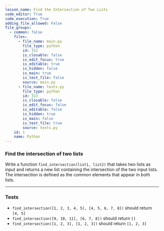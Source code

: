 ```yaml
---
lesson_name: Find the Intersection of Two Lists
code_editor: True
code_execution: True
adding_file_allowed: False
file_groups:
  - common: false
    files:
      - file_name: main.py
        file_type: python
        id: 312
        is_closable: false
        is_edit_focus: true
        is_editable: true
        is_hidden: false
        is_main: true
        is_test_file: false
        source: main.py
      - file_name: tests.py
        file_type: python
        id: 313
        is_closable: false
        is_edit_focus: false
        is_editable: false
        is_hidden: true
        is_main: false
        is_test_file: true
        source: tests.py
    id: 1
    name: Python
---
```


### Find the intersection of two lists

Write a function `find_intersection(list1, list2)` that takes two lists as input and returns a new list containing the intersection of the two input lists. The intersection is defined as the common elements that appear in both lists.

---

### Tests

<ul>
<li id="test-1"><code>find_intersection([1, 2, 3, 4, 5], [4, 5, 6, 7, 8])</code> should return <code>[4, 5]</code></li>
<li id="test-2"><code>find_intersection([9, 10, 11], [6, 7, 8])</code> should return <code>[]</code></li>
<li id="test-3"><code>find_intersection([1, 2, 3], [1, 2, 3])</code> should return <code>[1, 2, 3]</code></li>
</ul>
